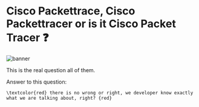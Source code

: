# Cisco Packettrace, Cisco Packettracer or is it Cisco Packet Tracer :question:

<img src='../img/cisco.png' alt="banner"></img>


This is the real question all of them.

Answer to this question:
```
\textcolor{red} there is no wrong or right, we developer know exactly what we are talking about, right? {red}
```